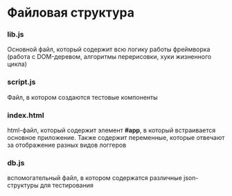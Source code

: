 # Файловая структура

### lib.js
Основной файл, который содержит всю логику работы фреймворка (работа с DOM-деревом, алгоритмы перерисовки, хуки жизненного цикла)

### script.js
Файл, в котором создаются тестовые компоненты

### index.html
html-файл, который содержит элемент <b>#app</b>, в который встраивается основное приложение. Также содержит переменные, которые отвечают за отображение разных видов логгеров

### db.js
вспомогательный файл, в котором содержатся различные json-структуры для тестирования